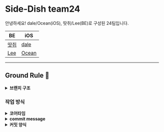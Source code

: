 # Side-Dish team24

안녕하세요! dale/Ocean(iOS), 땃쥐/Lee(BE)로 구성된 24팀입니다.

|BE|iOS|
|---|---|
|[땃쥐](https://gihhub.com/ttasjwi)|[dale](https://github.com/sungju-kim)|
|[Lee](https://gihhub.com/street62)|[Ocean](https://github.com/OceanShape)|


---

## Ground Rule :notebook: 

<details>
<summary><b>브랜치 구조</b></summary>
<div markdown="1">
 
```bash=
.
└── team-24
      ├── BE
      │     
      └── iOS
```

</div>
</details>

### 작업 방식
<details>
<summary><b>코어타임</b></summary>
<div markdown="1">

> 줌에서 항상 응답 가능한 상태로 있기
- 10시~12시
- 3시~6시
### 클래스별 작업 방식
- iOS 
    - 페어프로그래밍 예정
- BE
    - 페어프로그래밍 예정

</div>

</details>
<details>
<summary><b>commit message</b></summary>
<div markdown="1">

`[#이슈번호] Feat: 커밋제목 또는 내용`
    
</div>
</details>

<details>
<summary><b>커밋 양식</b></summary>
<div markdown="1">
    
| 커밋 타입  | 설명                                          |
| ---------- | --------------------------------------------- |
| `Feat`     | 새로운 기능 추가                              |
| `Fix`      | 버그 수정                                     |
| `Docs`     | 문서 작업 수정                                |
| `Refactor` | 코드 리팩토링                                 |
| `Style`    | 코드 컨벤션 수정 (함수/변수명 변경 포함)      |
| `Test`     | 테스트 코드 작성                              |
| `Chore`    | 소스 코드를 건들지 않는 작업 (빌드 업무 수정) |
| `Design`   | 디자인 (스토리 보드) 작업                     |
    
</div>
</details>
